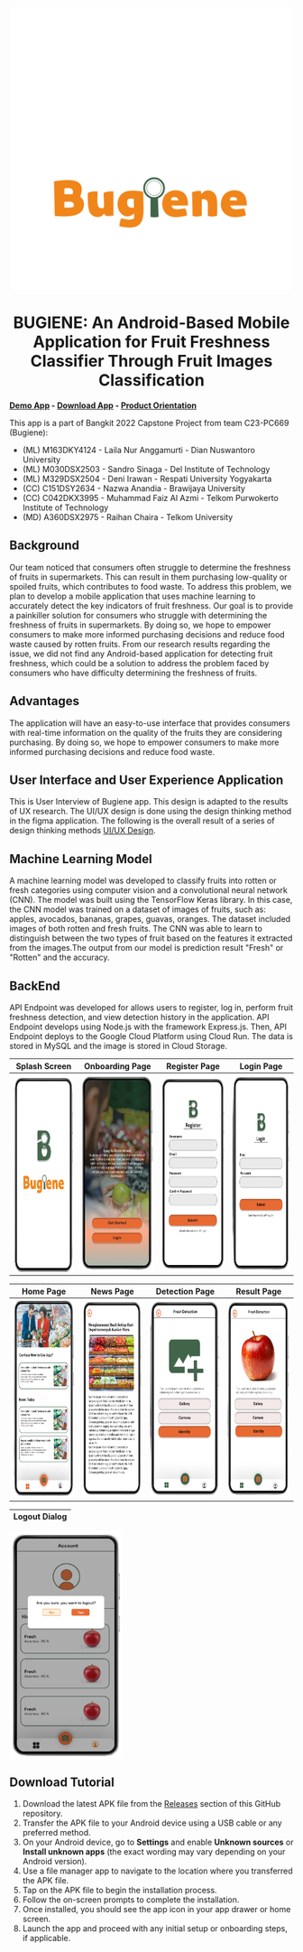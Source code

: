 <p align="center">
  <img width="500" src="https://raw.githubusercontent.com/Bugiene/Bugiene-app/master/assets/text-hijau.svg">
</p>
<h1 align="center">BUGIENE: An Android-Based Mobile Application for Fruit Freshness Classifier Through Fruit Images Classification</h1>

**[Demo App](https://drive.google.com/file/d/11cGNiyM7-L1fp5DLZrRyULXxIPt3Rh4G/view?usp=sharing) - [Download App](https://drive.google.com/file/d/1Y4d-aQ7V_emExz7EuUUEmMpTsPSCLb2P/view?usp=sharing) - [Product Orientation](https://docs.google.com/presentation/d/1yAfovJBNfScIK0mmg1fSs6Z8q53hoMbsWlkZNrVa63Y/edit?usp=sharing)**
  
This app is a part of Bangkit 2022 Capstone Project from team C23-PC669 (Bugiene):

- (ML) M163DKY4124 - Laila Nur Anggamurti - Dian Nuswantoro University
- (ML) M030DSX2503 - Sandro Sinaga - Del Institute of Technology 
- (ML) M329DSX2504 - Deni Irawan - Respati University Yogyakarta 
- (CC) C151DSY2634 - Nazwa Anandia - Brawijaya University
- (CC) C042DKX3995 - Muhammad Faiz Al Azmi - Telkom Purwokerto Institute of Technology 
- (MD) A360DSX2975 - Raihan Chaira - Telkom University


## Background
Our team noticed that consumers often struggle to determine the freshness of fruits in supermarkets. This can result in them purchasing low-quality or spoiled fruits, which contributes to food waste. To address this problem, we plan to develop a mobile application that uses machine learning to accurately detect the key indicators of fruit freshness. Our goal is to provide a painkiller solution for consumers who struggle with determining the freshness of fruits in supermarkets. By doing so, we hope to empower consumers to make more informed purchasing decisions and reduce food waste caused by rotten fruits. From our research results regarding the issue, we did not find any Android-based application for detecting fruit freshness, which could be a solution to address the problem faced by consumers who have difficulty determining the freshness of fruits.

## Advantages
The application will have an easy-to-use interface that provides consumers with real-time information on the quality of the fruits they are considering purchasing. By doing so, we hope to empower consumers to make more informed purchasing decisions and reduce food waste.

## User Interface and User Experience Application
This is User Interview of Bugiene app. This design is adapted to the results of UX research. The UI/UX design is done using the design thinking method in the figma application. The following is the overall result of a series of design thinking methods [UI/UX Design](https://www.figma.com/file/WdskoPJdzXUjC1npEYWwYr/Capstone?type=design&node-id=0%3A1&t=RW8zO8jGKZFqUnAI-1). 

## Machine Learning Model
A machine learning model was developed to classify fruits into rotten or fresh categories using computer vision and a convolutional neural network (CNN). The model was built using the TensorFlow Keras library. In this case, the CNN model was trained on a dataset of images of fruits, such as: apples, avocados, bananas, grapes, guavas, oranges. The dataset included images of both rotten and fresh fruits. The CNN was able to learn to distinguish between the two types of fruit based on the features it extracted from the images.The output from our model is prediction result "Fresh" or "Rotten" and the accuracy.

## BackEnd
API Endpoint was developed for allows users to register, log in, perform fruit freshness detection, and view detection history in the application. API Endpoint develops using Node.js with the framework Express.js. Then, API Endpoint deploys to the Google Cloud Platform using Cloud Run. The data is stored in MySQL and the image is stored in Cloud Storage.



| Splash Screen | Onboarding Page | Register Page | Login Page |
| ------------- | --------------- | ------------- | ----------- |
| <img src="https://github.com/Bugiene/Bugiene-app/raw/master/assets/Splash%20Screen.png" width="200" height="350"> | <img src="https://github.com/Bugiene/Bugiene-app/raw/master/assets/Onboarding%20Page.png" width="200" height="350"> | <img src="https://github.com/Bugiene/Bugiene-app/raw/master/assets/Register%20Page.png" width="200" height="350"> | <img src="https://github.com/Bugiene/Bugiene-app/raw/master/assets/Login%20Page.png" width="200" height="350"> |



| Home Page  | News Page| Detection Page | Result Page
| ------------- | ------------- | ------------- | ------------- | 
| <img src="https://github.com/Bugiene/Bugiene-app/raw/master/assets/Home%20Page.png" width="200" height="350"> | <img src="https://github.com/Bugiene/Bugiene-app/raw/master/assets/News%20Article%20Page.png" width="200" height="350"> | <img src="https://github.com/Bugiene/Bugiene-app/raw/master/assets/Detection%20Page.png" width="200" height="350"> | <img src="https://github.com/Bugiene/Bugiene-app/raw/master/assets/Image%20Loaded%20Detection%20Paage.png" width="200" height="350"> 

| Logout Dialog  | 
| ------------- |
 <img src="https://github.com/Bugiene/Bugiene-app/raw/master/assets/Log%20Out%20Validation%20Page.png" width="200" height="400"> 

## Download Tutorial
1.  Download the latest APK file from the [Releases](https://github.com/organization/repo/releases) section of this GitHub repository.
2.  Transfer the APK file to your Android device using a USB cable or any preferred method.
3.  On your Android device, go to **Settings** and enable **Unknown sources** or **Install unknown apps** (the exact wording may vary depending on your Android version).
4.  Use a file manager app to navigate to the location where you transferred the APK file.
5.  Tap on the APK file to begin the installation process.
6.  Follow the on-screen prompts to complete the installation.
7.  Once installed, you should see the app icon in your app drawer or home screen.
8.  Launch the app and proceed with any initial setup or onboarding steps, if applicable.

